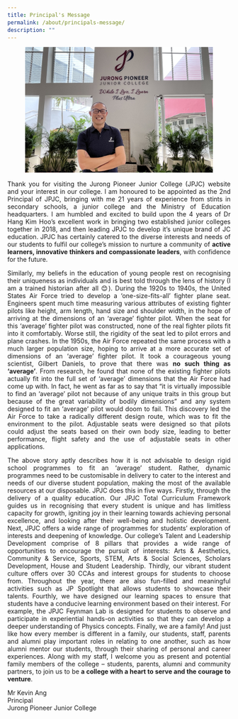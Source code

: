 ```yaml
---
title: Principal's Message
permalink: /about/principals-message/
description: ""
---
```

<div align=justify>
	
<figure>
<img src="/images/About%20JPJC/Principal's%20Message/IMG-0109.jpg"></figure>

<p>
Thank you for visiting the Jurong Pioneer Junior College (JPJC) website and your interest in our college. I am honoured to be appointed as the 2nd Principal of JPJC, bringing with me 21 years of experience from stints in secondary schools, a junior college and the Ministry of Education headquarters. I am humbled and excited to build upon the 4 years of Dr Hang Kim Hoo’s excellent work in bringing two established junior colleges together in 2018, and then leading JPJC to develop it’s unique brand of JC education. JPJC has certainly catered to the diverse interests and needs of our students to fulfil our college’s mission to nurture a community of <b>active learners, innovative thinkers and compassionate leaders</b>, with confidence for the future.</p>

<p>
Similarly, my beliefs in the education of young people rest on recognising their uniqueness as individuals and is best told through the lens of history (I am a trained historian after all 😊). During the 1920s to 1940s, the United States Air Force tried to develop a ‘one-size-fits-all’ fighter plane seat. Engineers spent much time measuring various attributes of existing fighter pilots like height, arm length, hand size and shoulder width, in the hope of arriving at the dimensions of an ‘average’ fighter pilot. When the seat for this ‘average’ fighter pilot was constructed, none of the real fighter pilots fit into it comfortably. Worse still, the rigidity of the seat led to pilot errors and plane crashes. In the 1950s, the Air Force repeated the same process with a much larger population size, hoping to arrive at a more accurate set of dimensions of an ‘average’ fighter pilot. It took a courageous young scientist, Gilbert Daniels, to prove that there was <b>no such thing as ‘average’</b>. From research, he found that none of the existing fighter pilots actually fit into the full set of ‘average’ dimensions that the Air Force had come up with. In fact, he went as far as to say that “it is virtually impossible to find an ‘average’ pilot not because of any unique traits in this group but because of the great variability of bodily dimensions” and any system designed to fit an ‘average’ pilot would doom to fail. This discovery led the Air Force to take a radically different design route, which was to fit the environment to the pilot. Adjustable seats were designed so that pilots could adjust the seats based on their own body size, leading to better performance, flight safety and the use of adjustable seats in other applications.</p>

<p>
The above story aptly describes how it is not advisable to design rigid school programmes to fit an ‘average’ student. Rather, dynamic programmes need to be customisable in delivery to cater to the interest and needs of our diverse student population, making the most of the available resources at our disposable. JPJC does this in five ways. Firstly, through the delivery of a quality education. Our JPJC Total Curriculum Framework guides us in recognising that every student is unique and has limitless capacity for growth, igniting joy in their learning towards achieving personal excellence, and looking after their well-being and holistic development. Next, JPJC offers a wide range of programmes for students’ exploration of interests and deepening of knowledge. Our college’s Talent and Leadership Development comprise of 8 pillars that provides a wide range of opportunities to encourage the pursuit of interests: Arts & Aesthetics, Community & Service, Sports, STEM, Arts & Social Sciences, Scholars Development, House and Student Leadership. Thirdly, our vibrant student culture offers over 30 CCAs and interest groups for students to choose from. Throughout the year, there are also fun-filled and meaningful activities such as JP Spotlight that allows students to showcase their talents. Fourthly, we have designed our learning spaces to ensure that students have a conducive learning environment based on their interest. For example, the JPJC Feynman Lab is designed for students to observe and participate in experiential hands-on activities so that they can develop a deeper understanding of Physics concepts. Finally, we are a family! And just like how every member is different in a family, our students, staff, parents and alumni play important roles in relating to one another, such as how alumni mentor our students, through their sharing of personal and career experiences. 
Along with my staff, I welcome you as present and potential family members of the college – students, parents, alumni and community partners, to join us to be <b>a college with a heart to serve and the courage to venture</b>.</p>

<p>
Mr Kevin Ang<br>
Principal<br>
Jurong Pioneer Junior College</p></div>